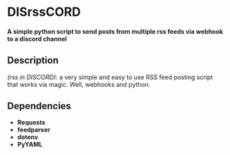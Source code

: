 # DISrssCORD
#### A simple python script to send posts from multiple rss feeds via webhook to a discord channel
## Description

*(rss in DISCORD)*: a very simple and easy to use RSS feed posting script that works via magic. Well, webhooks and python.

## Dependencies
* **Requests**
* **feedparser**
* **dotenv**
* **PyYAML**
